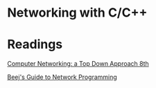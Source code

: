 # Networking with C/C++


# Readings

[Computer Networking: a Top Down Approach 8th](https://gaia.cs.umass.edu/kurose_ross/index.html)

[Beej's Guide to Network Programming](https://beej.us/guide/bgnet/html/)
